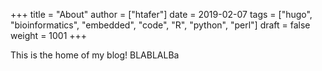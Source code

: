 +++
title = "About"
author = ["htafer"]
date = 2019-02-07
tags = ["hugo", "bioinformatics", "embedded", "code", "R", "python", "perl"]
draft = false
weight = 1001
+++

This is the home of my blog!
BLABLALBa
